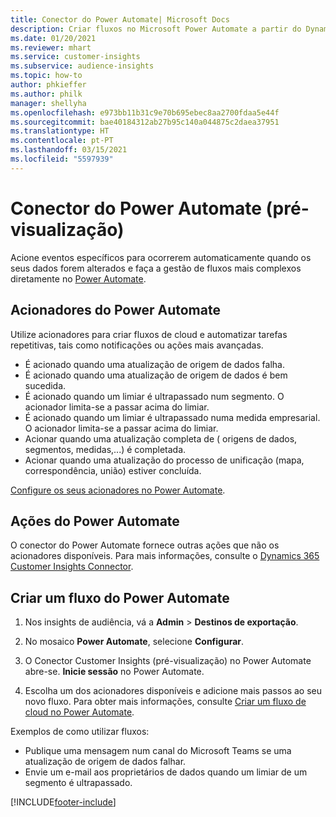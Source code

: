 ```yaml
---
title: Conector do Power Automate| Microsoft Docs
description: Criar fluxos no Microsoft Power Automate a partir do Dynamics 365 Customer Insights.
ms.date: 01/20/2021
ms.reviewer: mhart
ms.service: customer-insights
ms.subservice: audience-insights
ms.topic: how-to
author: phkieffer
ms.author: philk
manager: shellyha
ms.openlocfilehash: e973bb11b31c9e70b695ebec8aa2700fdaa5e44f
ms.sourcegitcommit: bae40184312ab27b95c140a044875c2daea37951
ms.translationtype: HT
ms.contentlocale: pt-PT
ms.lasthandoff: 03/15/2021
ms.locfileid: "5597939"
---
```

# <a name="power-automate-connector-preview"></a>Conector do Power Automate (pré-visualização)

Acione eventos específicos para ocorrerem automaticamente quando os seus dados forem alterados e faça a gestão de fluxos mais complexos diretamente no [Power Automate](https://flow.microsoft.com/).

## <a name="power-automate-triggers"></a>Acionadores do Power Automate

Utilize acionadores para criar fluxos de cloud e automatizar tarefas repetitivas, tais como notificações ou ações mais avançadas. 

- É acionado quando uma atualização de origem de dados falha. 
- É acionado quando uma atualização de origem de dados é bem sucedida.
- É acionado quando um limiar é ultrapassado num segmento. O acionador limita-se a passar acima do limiar.
- É acionado quando um limiar é ultrapassado numa medida empresarial. O acionador limita-se a passar acima do limiar.
- Acionar quando uma atualização completa de ( origens de dados, segmentos, medidas,...) é completada.
- Acionar quando uma atualização do processo de unificação (mapa, correspondência, união) estiver concluída.

[Configure os seus acionadores no Power Automate](https://flow.microsoft.com/connectors/shared_customerinsights/dynamics-365-customer-insights-connector/).

## <a name="power-automate-actions"></a>Ações do Power Automate
O conector do Power Automate fornece outras ações que não os acionadores disponíveis. Para mais informações, consulte o [Dynamics 365 Customer Insights Connector](/connectors/customerinsights/).

## <a name="create-a-power-automate-flow"></a>Criar um fluxo do Power Automate

1. Nos insights de audiência, vá a **Admin** > **Destinos de exportação**.

1. No mosaico **Power Automate**, selecione **Configurar**.

1. O Conector Customer Insights (pré-visualização) no Power Automate abre-se. **Inicie sessão** no Power Automate.

1. Escolha um dos acionadores disponíveis e adicione mais passos ao seu novo fluxo. Para obter mais informações, consulte [Criar um fluxo de cloud no Power Automate](/power-automate/get-started-logic-flow).

Exemplos de como utilizar fluxos: 
- Publique uma mensagem num canal do Microsoft Teams se uma atualização de origem de dados falhar. 
- Envie um e-mail aos proprietários de dados quando um limiar de um segmento é ultrapassado.



[!INCLUDE[footer-include](../includes/footer-banner.md)]